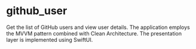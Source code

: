 # github_user
Get the list of GitHub users and view user details. The application employs the MVVM pattern combined with Clean Architecture. The presentation layer is implemented using SwiftUI.
